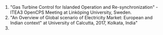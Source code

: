 1. "Gas Turbine Control for Islanded Operation and Re-synchronization" -ITEA3 OpenCPS Meeting at Linköping University, Sweden.
2. "An Overview of Global scenario of Electricity Market: European and Indian context" at University of Calcutta, 2017, Kolkata, India"
3. 
